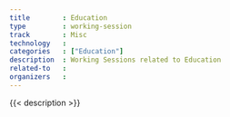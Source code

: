 ```yaml
---
title        : Education
type         : working-session
track        : Misc
technology   :
categories   : ["Education"]
description  : Working Sessions related to Education
related-to   :
organizers   :
---
```


{{< description >}}
